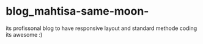 # blog_mahtisa-same-moon-
its profissonal blog to have responsive layout and standard  methode coding its awesome :)
